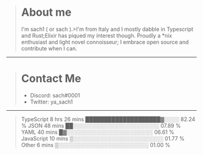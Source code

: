 > # About me
>
> I'm sach1 ( or sach ).>I'm from Italy and I mostly dabble in Typescript and Rust;Elixir has piqued my interest though.
> Proudly a \*nix enthusiast and light novel connoisseur; I embrace open source and contribute when I can.

---

> # Contact Me
>
> - Discord: sach#0001
> - Twitter: ya_sach1

---

<!--START_SECTION:waka-->
>TypeScript   8 hrs 26 mins   ████████████████████▓░░░░   82.24 % 
>JSON         48 mins         ██░░░░░░░░░░░░░░░░░░░░░░░   07.89 % 
>YAML         40 mins         █▓░░░░░░░░░░░░░░░░░░░░░░░   06.61 % 
>JavaScript   10 mins         ▒░░░░░░░░░░░░░░░░░░░░░░░░   01.77 % 
>Other        6 mins          ▒░░░░░░░░░░░░░░░░░░░░░░░░   01.00 % 
<!--END_SECTION:waka-->
